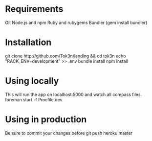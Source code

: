 Requirements
=======
Git
Node.js and npm
Ruby and rubygems
Bundler (gem install bundler)

Installation
=======
git clone http://github.com/Tok3n/landing && cd tok3n
echo "RACK_ENV=development" >> .env
bundle install
npm install

Using locally
=======
This will run the app on localhost:5000 and watch all compass files.
foreman start -f Procfile.dev

Using in production
=======
Be sure to commit your changes before
git push heroku master